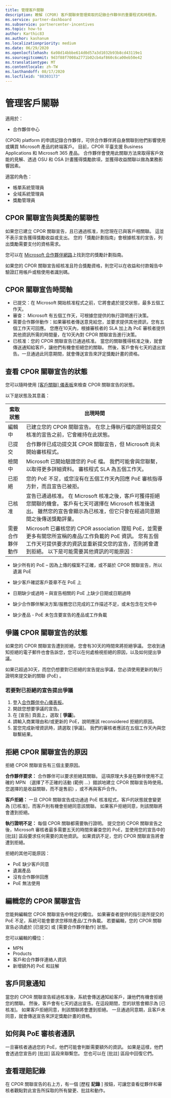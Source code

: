 ```yaml
---
title: 管理客戶關聯
description: 瞭解 (CPOR) 客戶關聯來管理索取的記錄合作夥伴的重要程式和時程表。
ms.service: partner-dashboard
ms.subservice: partnercenter-incentives
ms.topic: how-to
author: Karthic83
ms.author: kashanum
ms.localizationpriority: medium
ms.date: 06/29/2020
ms.openlocfilehash: 6a98d14bbbe614d0d57a3d1032b93b8cd43119e1
ms.sourcegitcommit: 9d3f88f7008a2771b02cb4af860c6ca00eb50e42
ms.translationtype: MT
ms.contentlocale: zh-TW
ms.lasthandoff: 08/17/2020
ms.locfileid: "88303173"
---
```

# <a name="manage-customer-associations"></a>管理客戶關聯

適用於：

- 合作夥伴中心

 (CPOR) platform 的申請記錄合作夥伴，可供合作夥伴將自身關聯到他們影響使用或購買 Microsoft 產品的終端客戶。 目前，CPOR 平臺支援 Business Applications 和 Microsoft 365 產品。 合作夥伴會使用此關聯方法來取得客戶效能的見解、透過 OSU 和 OSA 計畫獲得獎勵款項，並獲得收益關聯以做為業務影響因素。  

適當的角色：

- 帳單系統管理員
- 全域系統管理員
- 獎勵管理員

## <a name="how-your-cpor-association-claim-relates-to-incentives"></a>CPOR 關聯宣告與獎勵的關聯性

如果您已建立 CPOR 關聯宣告，且已通過核准，則您現在已與客戶相關聯。 這並不表示宣告獲得獎勵收益或支出。 您的「獎勵計劃指南」會根據核准的宣告，列出獎勵需要支付的資格需求。

您可以在 [Microsoft 合作夥伴網路](https://aka.ms/partnerincentives)上找到您的獎勵計劃指南。

如果您的 CPOR 關聯宣告經核准且符合獎勵資格，則您可以在收益和付款報告中驗證訂用帳戶或租使用者識別碼。 

## <a name="cpor-association-claims-timeline"></a>CPOR 關聯宣告時間軸

- 已提交：在 Microsoft 開始核准程式之前，它將會處於提交狀態，最多五個工作天。
- 審查： Microsoft 有五個工作天，可根據您提供的執行證明進行決策。
- 需要合作夥伴動作：如果審核者傳送意見給您，並要求提供其他資訊，您有五個工作天可回應。 您應在10天內，根據審核者的 SLA 加上為 PoE 審核者提供其他資訊所需的時間量，在10天內對 CPOR 關聯宣告進行決策。
- 已核准：您的 CPOR 關聯宣告已通過核准。 當您的關聯獲得核准之後，就會傳送通知給客戶，讓他們有機會拒絕您的關聯。 然後，客戶會有七天的退出宣告。一旦通過此同意期間，就會傳送宣告來評定獎勵計畫的資格。

## <a name="view-the-status-of-your-cpor-association-claim"></a>查看 CPOR 關聯宣告的狀態

您可以隨時使用 [ [客戶關聯] 儀表板](https://partner.microsoft.com/dashboard/incentives/claims/associations)來檢查 CPOR 關聯宣告的狀態。

以下是狀態及其意義：

| 索取狀態 | 出現時間 |
| ------ | ----------- | 
|  編輯中  | 已建立您的 CPOR 關聯宣告。 在您上傳執行檔的證明並提交核准的宣告之前，它會維持在此狀態。   |
|  已提交  | 合作夥伴已成功提交其 CPOR 關聯宣告，但 Microsoft 尚未開始審核程式。   |
|  檢閱中  | Microsoft 已開始驗證您的 PoE 檔。 我們可能會與您聯繫，以取得更多詳細資料。 審核程式 SLA 為五個工作天。  |
|  已拒絕  | 您的 PoE 不足，或您沒有在五個工作天內回應 PoE 審核指導方針，而且宣告已被拒。   |
|  已核准  | 宣告已通過核准。 在 Microsoft 核准之後，客戶可獲得拒絕您關聯的機會。 客戶有七天可選擇在 Microsoft 核准後退出。 雖然您的宣告會顯示為已核准，但它只會在經過同意期間之後傳送獎勵評量。   |
|  需要合作夥伴動作  | Microsoft 已審核您的 CPOR association 理賠 PoE，並需要更多有關您所宣稱的產品/工作負載的 PoE 資訊。 您有五個工作天可提供要求的資訊並重新提交您的宣告，否則將會遭到拒絕。 以下是可能需要其他資訊的可能原因：

- 缺少所有的 PoE – 因為上傳的檔案不正確，或不屬於 CPOR 關聯宣告，所以遺漏 PoE

- 缺少客戶確認客戶簽章不在 PoE 上

- 日期缺少或過時 – 與宣告相關的 PoE 上缺少日期或日期過時

- 缺少合作夥伴解決方案/服務您已完成的工作描述不足，或未包含在文件中

- 缺少產品 - PoE 未包含要宣告的產品或工作負載 

## <a name="dispute-the-status-of-a-cpor-association-claim"></a>爭議 CPOR 關聯宣告的狀態

如果您的 CPOR 關聯宣告遭到拒絕，您會有30天的時間來將拒絕爭議。 您收到通知拒絕的電子郵件也會告訴您，您可以在何處檢視拒絕的原因，以及如何提出爭議。  

如果已超過30天，而您仍想要對已拒絕的宣告提出爭議，您必須使用更新的執行證明來提交新的關聯 (PoE) 。 

### <a name="to-dispute-a-rejected-claim"></a>若要對已拒絕的宣告提出爭議

1. 登入[合作夥伴中心儀表板](https://partner.microsoft.com/dashboard/)。
2. 開啟您想要爭議的宣告。
3. 在 [宣告] 頁面上，選取 [ **爭議**]。
4. 請輸入商業理由和/或更新的 PoE，說明應該 reconsidered 拒絕的原因。
5. 當您完成新增資訊時，請選取 [爭議]。 我們的審核者應該在五個工作天內與您聯繫結果。

## <a name="reasons-a-cpor-association-claim-is-rejected"></a>拒絕 CPOR 關聯宣告的原因

拒絕 CPOR 關聯宣告有三個主要原因。

**合作夥伴要求：** 合作夥伴可以要求拒絕其關聯。 這項原理大多是在夥伴使用不正確的 MPN （選擇了不正確的活動 (範例 ...）錯誤地建立 CPOR 關聯宣告時使用。 您選擇的是收益關聯，而不是售前) ，或不再與客戶合作。

**客戶拒絕：** 一旦 CPOR 關聯宣告成功通過 PoE 核准程式，客戶的狀態就會變更為 [已核准]，而客戶則有機會拒絕同意該關聯。 如果客戶拒絕同意，則該關聯將會遭到拒絕。

**執行證明不足：** 每個 CPOR 關聯都需要執行證明。 提交您的 CPOR 關聯宣告之後，Microsoft 審核者最多需要五天的時間來審查您的 PoE，並使用您的宣告中的 [批註] 區段要求任何需要的其他資訊。 如果資訊不足，您的 CPOR 關聯宣告將會遭到拒絕。

拒絕的其他可能原因：

- PoE 缺少客戶同意
- 遺漏產品
- 沒有合作夥伴回應
- PoE 無法使用 

## <a name="edit-your-cpor-association-claim"></a>編輯您的 CPOR 關聯宣告

您能夠編輯您 CPOR 關聯宣告中特定的欄位。 如果審查者提供的指引是所提交的 PoE 不足，系統可能會要求您移除產品/工作負載。 若要編輯，您的 CPOR 關聯宣告必須處於 [已提交] 或 [需要合作夥伴動作] 狀態。

您可以編輯的欄位：

- MPN
- Products
- 客戶和合作夥伴連絡人資訊
- 新增額外的 PoE 和註解

## <a name="customer-consent-notification"></a>客戶同意通知

當您的 CPOR 關聯宣告經過核准後，系統會傳送通知給客戶，讓他們有機會拒絕您的關聯。 然後，客戶會有七天的退出宣告。在這段期間，您的狀態會顯示為 [已核准]。 如果客戶拒絕同意，則該關聯將會遭到拒絕。 一旦通過同意期，且客戶未同意，就會傳送宣告來評定獎勵計畫的資格。

## <a name="how-to-communicate-with-poe-reviewers"></a>如何與 PoE 審核者通訊

一旦審核者通過您的 PoE，他們可能會判斷需要額外的資訊。 如果是這樣，他們會透過您宣告的 [批註] 區段來聯繫您。 您也可以在 [批註] 區段中回復它們。

## <a name="view-claim-history"></a>查看理賠記錄

在 CPOR 關聯宣告的右上方，有一個 [歷程 **記錄** ] 按鈕，可讓您查看從夥伴和審核者觀點對此宣告所採取的所有變更、批註和動作。
